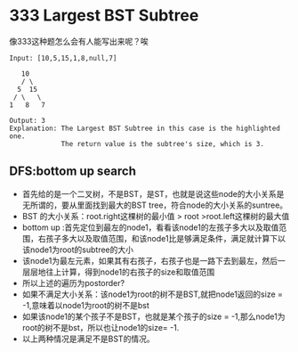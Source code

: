 # 333 Largest BST Subtree

像333这种题怎么会有人能写出来呢？唉

```
Input: [10,5,15,1,8,null,7]

   10 
   / \ 
  5  15 
 / \   \ 
1   8   7

Output: 3
Explanation: The Largest BST Subtree in this case is the highlighted one.
             The return value is the subtree's size, which is 3.
```
## DFS:bottom up search

* 首先给的是一个二叉树，不是BST，是ST，也就是说这些node的大小关系是无所谓的，要从里面找到最大的BST tree，符合node的大小关系的suntree。
* BST 的大小关系：root.right这棵树的最小值 > root >root.left这棵树的最大值
* bottom up :首先定位到最左的node1，看看该node1的左孩子多大以及取值范围，右孩子多大以及取值范围，和该node1比是够满足条件，满足就计算下以该node1为root的subtree的大小
* 该node1为最左元素，如果其有右孩子，右孩子也是一路下去到最左，然后一层层地往上计算，得到node1的右孩子的size和取值范围
* 所以上述的遍历为postorder?
* 如果不满足大小关系：该node1为root的树不是BST,就把node1返回的size = -1,意味着以node1为root的树不是bst
* 如果该node1的某个孩子不是BST，也就是某个孩子的size = -1,那么node1为root的树不是bst，所以也让node1的size= -1.
* 以上两种情况是满足不是BST的情况。
